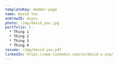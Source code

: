 ```yaml
---
templateKey: member-page
name: David You
andrewID: dsyou
photo: /img/david_you.jpg
portfolio: |-
  * Thing 1
  * Thing 2
  * Thing 3
  * Thing 4
resume: /img/david-you.pdf
linkedIn: https://www.linkedin.com/in/david-s-you/
---
```


